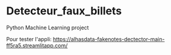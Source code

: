 # Detecteur_faux_billets
Python Machine Learning project 

Pour tester l'appli:
https://alhasdata-fakenotes-dectector-main-ff5ra5.streamlitapp.com/
